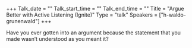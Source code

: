 +++
Talk_date = ""
Talk_start_time = ""
Talk_end_time = ""
Title = "Argue Better with Active Listening (Ignite)"
Type = "talk"
Speakers = ["h-waldo-grunenwald"]
+++

Have you ever gotten into an argument because the statement that you made wasn’t understood as you meant it?

